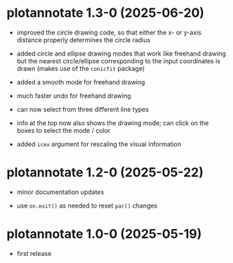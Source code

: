 # plotannotate 1.3-0 (2025-06-20)

- improved the circle drawing code, so that either the x- or y-axis distance properly determines the circle radius

- added circle and ellipse drawing modes that work like freehand drawing but the nearest circle/ellipse corresponding to the input coordinates is drawn (makes use of the `conicfit` package)

- added a smooth mode for freehand drawing

- much faster undo for freehand drawing

- can now select from three different line types

- info at the top now also shows the drawing mode; can click on the boxes to select the mode / color

- added `icex` argument for rescaling the visual information

# plotannotate 1.2-0 (2025-05-22)

- minor documentation updates

- use `on.exit()` as needed to reset `par()` changes

# plotannotate 1.0-0 (2025-05-19)

- first release
